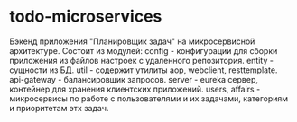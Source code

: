 # todo-microservices
Бэкенд приложения "Планировщик задач" на микросервисной архитектуре.
Состоит из модулей:
config -  конфигурации для сборки приложения из файлов настроек с удаленного репозитория.
entity - сущности из БД.
util - содержит утилиты aop, webclient, resttemplate.
api-gateway - балансировщик запросов.
server - eureka сервер, контейнер для хранения клиентских приложений.
users, affairs - микросервисы по работе с пользователями и их задачами, категориям и приоритетам этх задач.
